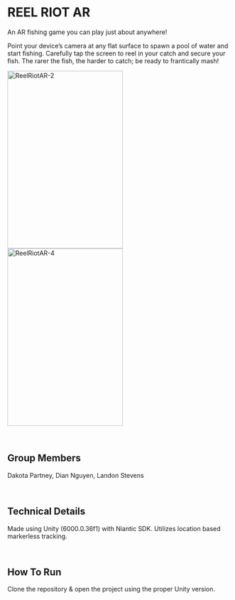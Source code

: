 # REEL RIOT AR

An AR fishing game you can play just about anywhere!

Point your device’s camera at any flat surface to spawn a pool of water and start fishing. Carefully tap the screen to reel in your catch and secure your fish. The rarer the fish, the harder to catch; be ready to frantically mash!

<img width="260" height="400" alt="ReelRiotAR-2" src="https://github.com/user-attachments/assets/15ee1834-3875-410b-8592-00187d6d6d09" />
<img width="260" height="400" alt="ReelRiotAR-4" src="https://github.com/user-attachments/assets/ef110e7c-5aa4-44a8-bfa9-529dcdffb481" />


&nbsp;
## Group Members
Dakota Partney, Dian Nguyen, Landon Stevens

&nbsp;
## Technical Details
Made using Unity (6000.0.36f1) with Niantic SDK. Utilizes location based markerless tracking.

&nbsp;
## How To Run
Clone the repository & open the project using the proper Unity version.
